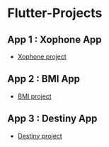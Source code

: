 # Flutter-Projects
## App 1 : Xophone App

* [Xophone project](https://github.com/Hamdi-FAKHFAKH/xophone.git)
## App 2 : BMI App
* [BMI project](https://github.com/Hamdi-FAKHFAKH/BMI.git)
## App 3 : Destiny App
* [Destiny project](https://github.com/Hamdi-FAKHFAKH/Destiny.git)
